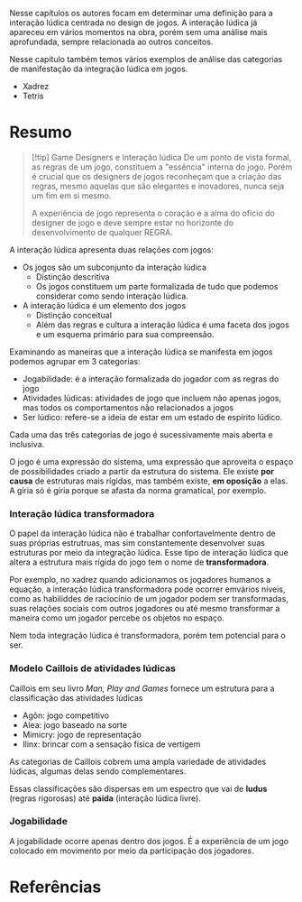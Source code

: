 Nesse capítulos os autores focam em determinar uma definição para a interação lúdica centrada no design de jogos. A interação lúdica já apareceu em vários momentos na obra, porém sem uma análise mais aprofundada, sempre relacionada ao outros conceitos.

Nesse capítulo também temos vários exemplos de análise das categorias de manifestação da integração lúdica em jogos.
- Xadrez
- Tetris

# Resumo

>[!tip] Game Designers e Interação lúdica
>De um ponto de vista formal, as regras de um jogo, constituem a "essência" interna do jogo. Porém é crucial que os designers de jogos reconheçam que a criação das regras, mesmo aquelas que são elegantes e inovadores, nunca seja um fim em si mesmo.
>
>A experiência de jogo representa o coração e a alma do ofício do designer de jogo e deve sempre estar no horizonte do desenvolvimento de qualquer REGRA.

A interação lúdica apresenta duas relações com jogos:
- Os jogos são um subconjunto da interação lúdica
	- Distinção descritiva
	- Os jogos constituem um parte formalizada de tudo que podemos considerar como sendo interação lúdica. 
- A interação lúdica é um elemento dos jogos
	- Distinção conceitual
	- Além das regras e cultura a interação lúdica é uma faceta dos jogos e um esquema primário para sua compreensão.

Examinando as maneiras que a interação lúdica se manifesta em jogos podemos agrupar em 3 categorias:
- Jogabilidade: é a interação formalizada do jogador com as regras do jogo
- Atividades lúdicas: atividades de jogo que incluem não apenas jogos, mas todos os comportamentos não relacionados a jogos
- Ser lúdico: refere-se a ideia de estar em um estado de espírito lúdico.

Cada uma das três categorias de jogo é sucessivamente mais aberta e inclusiva.

O jogo é uma expressão do sistema, uma expressão que aproveita o espaço de possibilidades criado a partir da estrutura do sistema. Ele existe **por causa** de estruturas mais rígidas, mas também existe, **em oposição** a elas. A gíria só é gíria porque se afasta da norma gramatical, por exemplo.

### Interação lúdica transformadora

O papel da interação lúdica não é trabalhar confortavelmente dentro de suas próprias estrutruas, mas sim constantemente desenvolver suas estruturas por meio da integração lúdica. Esse tipo de interação lúdica que altera a estrutura mais rígida do jogo tem o nome de **transformadora**.

Por exemplo, no xadrez quando adicionamos os jogadores humanos a equação, a interação lúdica transformadora pode ocorrer emvários níveis, como as habiliddes de raciocínio de um jogador podem ser transformadas, suas relações sociais com outros jogadores ou até mesmo transformar a maneira como um jogador percebe os objetos no espaço.

Nem toda integração lúdica é transformadora, porém tem potencial para o ser.

### Modelo Caillois de atividades lúdicas

Caillois em seu livro *Man, Play and Games* fornece um estrutura para a classificação das atividades lúdicas

- Agôn: jogo competitivo
- Alea: jogo baseado na sorte
- Mimicry: jogo de representação
- Ilinx: brincar com a sensação física de vertigem

As categorias de Caillois cobrem uma ampla variedade de atividades lúdicas, algumas delas sendo complementares.

Essas classificações são dispersas em um espectro que vai de **ludus** (regras rigorosas) até **paida** (interação lúdica livre).

### Jogabilidade

A jogabilidade ocorre apenas dentro dos jogos. É a experiência de um jogo colocado em movimento por meio da participação dos jogadores.



# Referências
